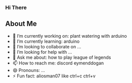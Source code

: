 ### Hi There

## About Me

- 🔭 I’m currently working on: plant watering with arduino
- 🌱 I’m currently learning: arduino
- 👯 I’m looking to collaborate on ...
- 🤔 I’m looking for help with ...
- 💬 Ask me about: how to play league of legends
- 📫 How to reach me: discord eymenddogan
- 😄 Pronouns: ...
- ⚡ Fun fact: aliosman07 like ctrl+c ctrl+v
